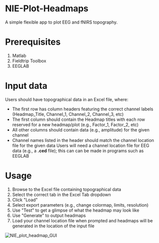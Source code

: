 # NIE-Plot-Headmaps
A simple flexible app to plot EEG and fNIRS topography.

# Prerequisites
1. Matlab
2. Fieldtrip Toolbox
3. EEGLAB

# Input data
Users should have topographical data in an Excel file, where:
   - The first row has column headers featuring the correct channel labels (Headmap_Title, Channel_1, Channel_2, Channel_3, etc)
   - The first column should contain the Headmap titles with each row reserved for a new headmap/plot (e.g., Factor_1, Factor_2, etc)
   - All other columns should contain data (e.g., amplitude) for the given channel
   - Channel names listed in the header should match the channel location file for the given data
Users will need a channel location file for EEG data (e.g., a **.ced** file); this can can be made in programs such as EEGLAB

# Usage
1. Browse to the Excel file containing topographical data
2. Select the correct tab in the Excel Tab dropdown
3. Click "Load"
4. Select export parameters (e.g., change colormap, limits, resolution)
5. Use "Test" to get a glimpse of what the headmap may look like
6. Use "Generate" to output headmaps
7. Load your channel location file when prompted and headmaps will be generated in the location of the input file

![NIE_plot_headmap_GUI](https://github.com/user-attachments/assets/9c7d86d9-d539-4f0e-a84c-59671a0147fc)

